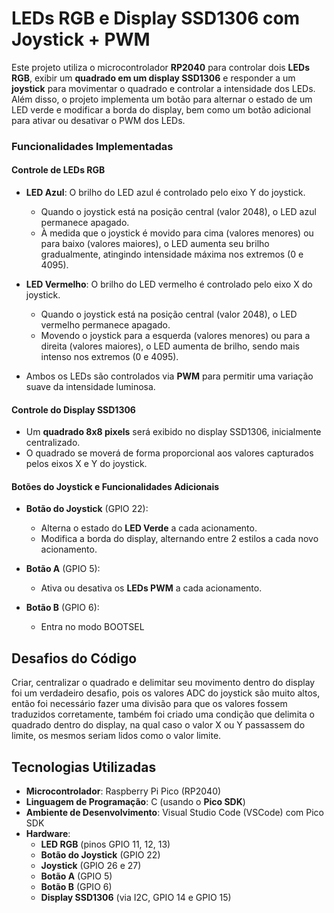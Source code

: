 # LEDs RGB e Display SSD1306 com Joystick + PWM

Este projeto utiliza o microcontrolador **RP2040** para controlar dois **LEDs RGB**, exibir um **quadrado em um display SSD1306** e responder a um **joystick** para movimentar o quadrado e controlar a intensidade dos LEDs. Além disso, o projeto implementa um botão para alternar o estado de um LED verde e modificar a borda do display, bem como um botão adicional para ativar ou desativar o PWM dos LEDs.

### Funcionalidades Implementadas

#### Controle de LEDs RGB
- **LED Azul**: O brilho do LED azul é controlado pelo eixo Y do joystick. 
  - Quando o joystick está na posição central (valor 2048), o LED azul permanece apagado.
  - À medida que o joystick é movido para cima (valores menores) ou para baixo (valores maiores), o LED aumenta seu brilho gradualmente, atingindo intensidade máxima nos extremos (0 e 4095).
  
- **LED Vermelho**: O brilho do LED vermelho é controlado pelo eixo X do joystick.
  - Quando o joystick está na posição central (valor 2048), o LED vermelho permanece apagado.
  - Movendo o joystick para a esquerda (valores menores) ou para a direita (valores maiores), o LED aumenta de brilho, sendo mais intenso nos extremos (0 e 4095).

- Ambos os LEDs são controlados via **PWM** para permitir uma variação suave da intensidade luminosa.

#### Controle do Display SSD1306
- Um **quadrado 8x8 pixels** será exibido no display SSD1306, inicialmente centralizado.
- O quadrado se moverá de forma proporcional aos valores capturados pelos eixos X e Y do joystick.

#### Botões do Joystick e Funcionalidades Adicionais
- **Botão do Joystick** (GPIO 22):
  - Alterna o estado do **LED Verde** a cada acionamento.
  - Modifica a borda do display, alternando entre 2 estilos a cada novo acionamento.
  
- **Botão A** (GPIO 5):
  - Ativa ou desativa os **LEDs PWM** a cada acionamento.
  
- **Botão B** (GPIO 6):
  - Entra no modo BOOTSEL

## Desafios do Código
Criar, centralizar o quadrado e delimitar seu movimento dentro do display foi um verdadeiro desafio, pois os valores ADC do joystick são muito altos, então foi necessário fazer uma divisão para que os valores fossem traduzidos corretamente, também foi criado uma condição que delimita o quadrado dentro do display, na qual caso o valor X ou Y passassem do limite, os mesmos seriam lidos como o valor limite.

## Tecnologias Utilizadas

- **Microcontrolador**: Raspberry Pi Pico (RP2040)
- **Linguagem de Programação**: C (usando o **Pico SDK**)
- **Ambiente de Desenvolvimento**: Visual Studio Code (VSCode) com Pico SDK
- **Hardware**:
  - **LED RGB** (pinos GPIO 11, 12, 13)
  - **Botão do Joystick** (GPIO 22)
  - **Joystick** (GPIO 26 e 27)
  - **Botão A** (GPIO 5)
  - **Botão B** (GPIO 6)
  - **Display SSD1306** (via I2C, GPIO 14 e GPIO 15)
